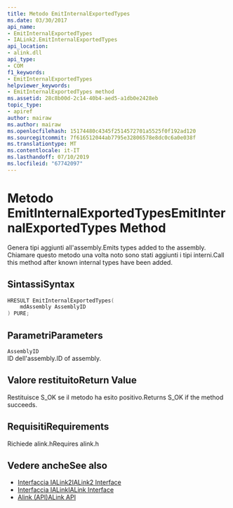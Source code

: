 ```yaml
---
title: Metodo EmitInternalExportedTypes
ms.date: 03/30/2017
api_name:
- EmitInternalExportedTypes
- IALink2.EmitInternalExportedTypes
api_location:
- alink.dll
api_type:
- COM
f1_keywords:
- EmitInternalExportedTypes
helpviewer_keywords:
- EmitInternalExportedTypes method
ms.assetid: 28c8b00d-2c14-40b4-aed5-a1db0e2428eb
topic_type:
- apiref
author: mairaw
ms.author: mairaw
ms.openlocfilehash: 15174480c4345f2514572701a5525f0f192ad120
ms.sourcegitcommit: 7f616512044ab7795e32806578e8dc0c6a0e038f
ms.translationtype: MT
ms.contentlocale: it-IT
ms.lasthandoff: 07/10/2019
ms.locfileid: "67742097"
---
```

# <a name="emitinternalexportedtypes-method"></a><span data-ttu-id="217c5-102">Metodo EmitInternalExportedTypes</span><span class="sxs-lookup"><span data-stu-id="217c5-102">EmitInternalExportedTypes Method</span></span>
<span data-ttu-id="217c5-103">Genera tipi aggiunti all'assembly.</span><span class="sxs-lookup"><span data-stu-id="217c5-103">Emits types added to the assembly.</span></span> <span data-ttu-id="217c5-104">Chiamare questo metodo una volta noto sono stati aggiunti i tipi interni.</span><span class="sxs-lookup"><span data-stu-id="217c5-104">Call this method after known internal types have been added.</span></span>  
  
## <a name="syntax"></a><span data-ttu-id="217c5-105">Sintassi</span><span class="sxs-lookup"><span data-stu-id="217c5-105">Syntax</span></span>  
  
```cpp  
HRESULT EmitInternalExportedTypes(  
    mdAssembly AssemblyID  
) PURE;  
```  
  
## <a name="parameters"></a><span data-ttu-id="217c5-106">Parametri</span><span class="sxs-lookup"><span data-stu-id="217c5-106">Parameters</span></span>  
 `AssemblyID`  
 <span data-ttu-id="217c5-107">ID dell'assembly.</span><span class="sxs-lookup"><span data-stu-id="217c5-107">ID of assembly.</span></span>  
  
## <a name="return-value"></a><span data-ttu-id="217c5-108">Valore restituito</span><span class="sxs-lookup"><span data-stu-id="217c5-108">Return Value</span></span>  
 <span data-ttu-id="217c5-109">Restituisce S_OK se il metodo ha esito positivo.</span><span class="sxs-lookup"><span data-stu-id="217c5-109">Returns S_OK if the method succeeds.</span></span>  
  
## <a name="requirements"></a><span data-ttu-id="217c5-110">Requisiti</span><span class="sxs-lookup"><span data-stu-id="217c5-110">Requirements</span></span>  
 <span data-ttu-id="217c5-111">Richiede alink.h</span><span class="sxs-lookup"><span data-stu-id="217c5-111">Requires alink.h</span></span>  
  
## <a name="see-also"></a><span data-ttu-id="217c5-112">Vedere anche</span><span class="sxs-lookup"><span data-stu-id="217c5-112">See also</span></span>

- [<span data-ttu-id="217c5-113">Interfaccia IALink2</span><span class="sxs-lookup"><span data-stu-id="217c5-113">IALink2 Interface</span></span>](../../../../docs/framework/unmanaged-api/alink/ialink2-interface.md)
- [<span data-ttu-id="217c5-114">Interfaccia IALink</span><span class="sxs-lookup"><span data-stu-id="217c5-114">IALink Interface</span></span>](../../../../docs/framework/unmanaged-api/alink/ialink-interface.md)
- [<span data-ttu-id="217c5-115">Alink (API)</span><span class="sxs-lookup"><span data-stu-id="217c5-115">ALink API</span></span>](../../../../docs/framework/unmanaged-api/alink/index.md)
